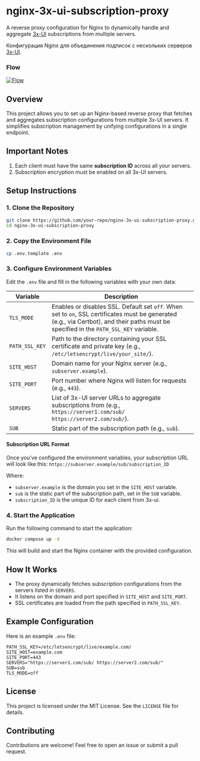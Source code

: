 # nginx-3x-ui-subscription-proxy

A reverse proxy configuration for Nginx to dynamically handle and aggregate [3x-UI](https://github.com/MHSanaei/3x-ui?tab=readme-ov-file) subscriptions from multiple servers.

Конфигурация Nginx для объединения подписок с нескольких серверов [3x-UI](https://github.com/MHSanaei/3x-ui?tab=readme-ov-file).

### Flow
[![Flow](https://i.postimg.cc/pX59gV8h/temp-Image1-Z8b-SK.avif)](https://postimg.cc/8jDPvSZN)

## Overview
This project allows you to set up an Nginx-based reverse proxy that fetches and aggregates subscription configurations from multiple 3x-UI servers. It simplifies subscription management by unifying configurations in a single endpoint.

## Important Notes

1. Each client must have the same **subscription ID** across all your servers.
2. Subscription encryption must be enabled on all 3x-UI servers.


## Setup Instructions

### 1. Clone the Repository
```bash
git clone https://github.com/your-repo/nginx-3x-ui-subscription-proxy.git
cd nginx-3x-ui-subscription-proxy
```

### 2. Copy the Environment File
```bash
cp .env.template .env
```

### 3. Configure Environment Variables
Edit the `.env` file and fill in the following variables with your own data:

| Variable        | Description                                                                                     |
|-----------------|-------------------------------------------------------------------------------------------------|
| `TLS_MODE`  | Enables or disables SSL. Default set `off`. When set to `on`, SSL certificates must be generated (e.g., via Certbot), and their paths must be specified in the `PATH_SSL_KEY` variable. |
| `PATH_SSL_KEY`  | Path to the directory containing your SSL certificate and private key (e.g., `/etc/letsencrypt/live/your_site/`). |
| `SITE_HOST`     | Domain name for your Nginx server (e.g., `subserver.example`).                                           |
| `SITE_PORT`     | Port number where Nginx will listen for requests (e.g., `443`).                                |
| `SERVERS`       | List of 3x-UI server URLs to aggregate subscriptions from (e.g., `https://server1.com/sub/ https://server2.com/sub/`). |
| `SUB`           | Static part of the subscription path (e.g., `sub`).                                             |

#### Subscription URL Format

Once you've configured the environment variables, your subscription URL will look like this:
`https://subserver.example/sub/subscription_ID`

Where:
- `subserver.example` is the domain you set in the `SITE_HOST` variable.
- `sub` is the static part of the subscription path, set in the `SUB` variable.
- `subscription_ID` is the unique ID for each client from 3x-ui.

### 4. Start the Application
Run the following command to start the application:
```bash
docker compose up -d
```

This will build and start the Nginx container with the provided configuration.

## How It Works
- The proxy dynamically fetches subscription configurations from the servers listed in `SERVERS`.
- It listens on the domain and port specified in `SITE_HOST` and `SITE_PORT`.
- SSL certificates are loaded from the path specified in `PATH_SSL_KEY`.

## Example Configuration
Here is an example `.env` file:
```dotenv
PATH_SSL_KEY=/etc/letsencrypt/live/example.com/
SITE_HOST=example.com
SITE_PORT=443
SERVERS="https://server1.com/sub/ https://server2.com/sub/"
SUB=sub
TLS_MODE=off
```

## License
This project is licensed under the MIT License. See the `LICENSE` file for details.

## Contributing
Contributions are welcome! Feel free to open an issue or submit a pull request.